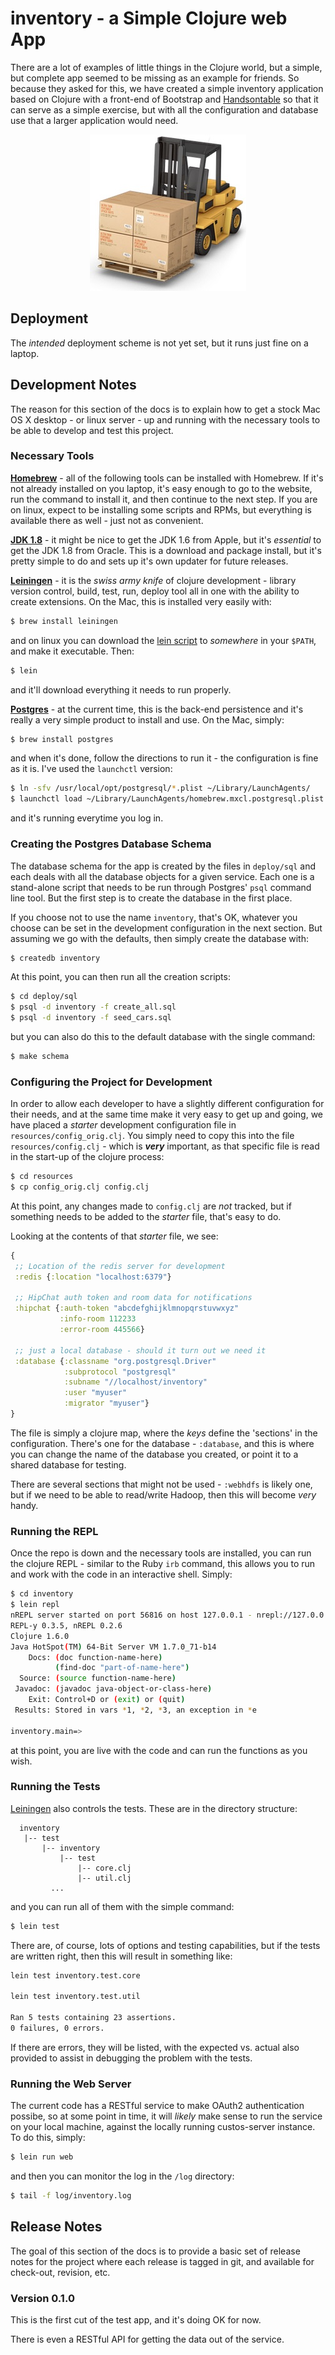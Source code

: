 # inventory - a Simple Clojure web App

There are a lot of examples of little things in the Clojure world, but a simple,
but complete app seemed to be missing as an example for friends. So because they
asked for this, we have created a simple inventory application based on Clojure
with a front-end of Bootstrap and [Handsontable](http://handsontable.com) so
that it can serve as a simple exercise, but with all the configuration and database
use that a larger application would need.

<center>
  <img src="docs/img/forklift.jpg" width="250" height="250" border="0"
  style="margin-left: auto; margin-right: auto;" />
</center>

## Deployment

The _intended_ deployment scheme is not yet set, but it runs just fine on a laptop.

## Development Notes

The reason for this section of the docs is to explain how to get a stock Mac OS X desktop - or linux server - up and running with the necessary tools to be able to develop and test this project.

### Necessary Tools

**[Homebrew](http://brew.sh/)** - all of the following tools can be installed with Homebrew. If it's not already installed on you laptop, it's easy enough to go to the website, run the command to install it, and then continue to the next step. If you are on linux, expect to be installing some scripts and RPMs, but everything is available there as well - just not as convenient.

**[JDK 1.8](http://www.oracle.com/technetwork/java/javase/downloads/index.html)** - it might be nice to get the JDK 1.6 from Apple, but it's _essential_ to get the JDK 1.8 from Oracle. This is a download and package install, but it's pretty simple to do and sets up it's own updater for future releases.

**[Leiningen](http://leiningen.org/)** - it is the _swiss army knife_ of clojure development - library version control, build, test, run, deploy tool all in one with the ability to create extensions. On the Mac, this is installed very easily with:

```bash
$ brew install leiningen
```

and on linux you can download the [lein script](https://raw.githubusercontent.com/technomancy/leiningen/stable/bin/lein) to _somewhere_ in your `$PATH`, and make it executable. Then:

```bash
$ lein
```

and it'll download everything it needs to run properly.

**[Postgres](http://www.postgresql.org/)** - at the current time, this is the back-end persistence and it's really a very simple product to install and use. On the Mac, simply:

```bash
$ brew install postgres
```

and when it's done, follow the directions to run it - the configuration is fine as it is. I've used the `launchctl` version:

```bash
$ ln -sfv /usr/local/opt/postgresql/*.plist ~/Library/LaunchAgents/
$ launchctl load ~/Library/LaunchAgents/homebrew.mxcl.postgresql.plist
```

and it's running everytime you log in.

### Creating the Postgres Database Schema

The database schema for the app is created by the files in `deploy/sql` and each deals with all the database objects for a given service. Each one is a stand-alone script that needs to be run through Postgres' `psql` command line tool. But the first step is to create the database in the first place.

If you choose not to use the name `inventory`, that's OK, whatever you choose can be set in the development configuration in the next section. But assuming we go with the defaults, then simply create the database with:

```bash
$ createdb inventory
```

At this point, you can then run all the creation scripts:

```bash
$ cd deploy/sql
$ psql -d inventory -f create_all.sql
$ psql -d inventory -f seed_cars.sql
```

but you can also do this to the default database with the single command:

```bash
$ make schema
```

### Configuring the Project for Development

In order to allow each developer to have a slightly different configuration for their needs, and at the same time make it very easy to get up and going, we have placed a _starter_ development configuration file in `resources/config_orig.clj`. You simply need to copy this into the file `resources/config.clj` - which is _**very**_ important, as that specific file is read in the start-up of the clojure process:

```bash
$ cd resources
$ cp config_orig.clj config.clj
```

At this point, any changes made to `config.clj` are _not_ tracked, but if something needs to be added to the _starter_ file, that's easy to do.

Looking at the contents of that _starter_ file, we see:

```clojure
{
 ;; Location of the redis server for development
 :redis {:location "localhost:6379"}

 ;; HipChat auth token and room data for notifications
 :hipchat {:auth-token "abcdefghijklmnopqrstuvwxyz"
           :info-room 112233
           :error-room 445566}

 ;; just a local database - should it turn out we need it
 :database {:classname "org.postgresql.Driver"
            :subprotocol "postgresql"
            :subname "//localhost/inventory"
            :user "myuser"
            :migrator "myuser"}
}
```

The file is simply a clojure map, where the _keys_ define the 'sections' in the configuration. There's one for the database - `:database`, and this is where you can change the name of the database you created, or point it to a shared database for testing.

There are several sections that might not be used - `:webhdfs` is likely one, but if we need to be able to read/write Hadoop, then this will become _very_ handy.

### Running the REPL

Once the repo is down and the necessary tools are installed, you can run the clojure REPL - similar to the Ruby `irb` command, this allows you to run and work with the code in an interactive shell. Simply:

```bash
$ cd inventory
$ lein repl
nREPL server started on port 56816 on host 127.0.0.1 - nrepl://127.0.0.1:56816
REPL-y 0.3.5, nREPL 0.2.6
Clojure 1.6.0
Java HotSpot(TM) 64-Bit Server VM 1.7.0_71-b14
    Docs: (doc function-name-here)
          (find-doc "part-of-name-here")
  Source: (source function-name-here)
 Javadoc: (javadoc java-object-or-class-here)
    Exit: Control+D or (exit) or (quit)
 Results: Stored in vars *1, *2, *3, an exception in *e

inventory.main=>
```

at this point, you are live with the code and can run the functions as you wish.

### Running the Tests

[Leiningen](http://leiningen.org/) also controls the tests. These are in the directory structure:

```
  inventory
   |-- test
       |-- inventory
           |-- test
               |-- core.clj
               |-- util.clj
         ...
```

and you can run all of them with the simple command:

```bash
$ lein test
```

There are, of course, lots of options and testing capabilities, but if the tests are written right, then this will result in something like:

```bash
lein test inventory.test.core

lein test inventory.test.util

Ran 5 tests containing 23 assertions.
0 failures, 0 errors.
```

If there are errors, they will be listed, with the expected vs. actual also provided to assist in debugging the problem with the tests.

### Running the Web Server

The current code has a RESTful service to make OAuth2 authentication possibe, so at some point in time, it will _likely_ make sense to run the service on your local machine, against the locally running custos-server instance. To do this, simply:

```bash
$ lein run web
```

and then you can monitor the log in the `/log` directory:

```bash
$ tail -f log/inventory.log
```

## Release Notes

The goal of this section of the docs is to provide a basic set of release notes for the project where each release is tagged in git, and available for check-out, revision, etc.

### Version 0.1.0

This is the first cut of the test app, and it's doing OK for now.

There is even a RESTful API for getting the data out of the service.
